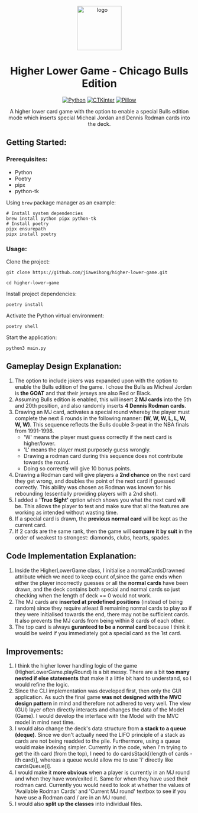 <p align="center"><img alt="logo" src="https://encrypted-tbn0.gstatic.com/images?q=tbn:ANd9GcS671ygHQI-Podn72Qg7pLtY5BHTUzN28tdDA&s" width="120px" /></p>
<h1 align="center">Higher Lower Game - Chicago Bulls Edition</h1>

<p align="center">
  <a href="#"><img alt="Python" src="https://img.shields.io/badge/python-3670A0?style=for-the-badge&logo=python&logoColor=ffdd54"></a>
  <a href="#"><img alt="CTKinter" src="https://img.shields.io/badge/CTKinter-029cff?style=for-the-badge&logoColor=38B2AC"></a>
  <a href="#"><img alt="Pillow" src="https://img.shields.io/badge/Pillow-343c3c?style=for-the-badge&logoColor=343C3"></a>
</p>

<p align="center">A higher lower card game with the option to enable a special Bulls edition mode which inserts special Micheal Jordan and Dennis Rodman cards into the deck.</p>

## Getting Started:

### Prerequisites:

- Python
- Poetry
- pipx
- python-tk

Using `brew` package manager as an example:

```shell
# Install system dependencies
brew install python pipx python-tk
# Install poetry
pipx ensurepath
pipx install poetry
```

### Usage:

Clone the project:

```shell
git clone https://github.com/jiaweihong/higher-lower-game.git

cd higher-lower-game
```

Install project dependencies:

```shell
poetry install
```

Activate the Python virtual environment:

```shell
poetry shell
```

Start the application:

```shell
python3 main.py
```

## Gameplay Design Explanation:

1. The option to include jokers was expanded upon with the option to enable the Bulls edition of the game. I chose the Bulls as Micheal Jordan is **the GOAT** and that their jerseys are also Red or Black.
2. Assuming Bulls edition is enabled, this will insert **2 MJ cards** into the 5th and 20th position, and also randomly inserts **4 Dennis Rodman cards**.
3. Drawing an MJ card, activates a special round whereby the player must complete the next 8 rounds in the following manner: **(W, W, W, L, L, W, W, W)**. This sequence reflects the Bulls double 3-peat in the NBA finals from 1991-1998.
   - 'W' means the player must guess correctly if the next card is higher/lower.
   - 'L' means the player must purposely guess wrongly.
   - Drawing a rodman card during this sequence does not contribute towards the round.
   - Doing so correctly will give 10 bonus points.
4. Drawing a Rodman card will give players a **2nd chance** on the next card they get wrong, and doubles the point of the next card if guessed correctly. This ability was chosen as Rodman was known for his rebounding (essentially providing players with a 2nd shot).
5. I added a **'True Sight'** option which shows you what the next card will be. This allows the player to test and make sure that all the features are working as intended without wasting time.
6. If a special card is drawn, the **previous normal card** will be kept as the current card.
7. If 2 cards are the same rank, then the game will **compare it by suit** in the order of weakest to strongest: diamonds, clubs, hearts, spades.

## Code Implementation Explanation:

1. Inside the HigherLowerGame class, I initialise a normalCardsDrawned attribute which we need to keep count of,since the game ends when either the player incorrectly guesses or all the **normal cards** have been drawn, and the deck contains both special and normal cards so just checking when the length of deck == 0 would not work.
2. The MJ cards are **inserted at predefined positions** (instead of being random) since they require atleast 8 remaining normal cards to play so if they were initialised towards the end, there may not be sufficient cards. It also prevents the MJ cards from being within 8 cards of each other.
3. The top card is always **guranteed to be a normal card** because I think it would be weird if you immediately got a special card as the 1st card.

## Improvements:

1. I think the higher lower handling logic of the game (HigherLowerGame.playRound) is a bit messy. There are a bit **too many nested if else statements** that make it a little bit hard to understand, so I would refine the logic.
2. Since the CLI implementation was developed first, then only the GUI application. As such the final game **was not designed with the MVC design pattern** in mind and therefore not adhered to very well. The view (GUI) layer often directly interacts and changes the data of the Model (Game). I would develop the interface with the Model with the MVC model in mind next time.
3. I would also change the deck's data structure from **a stack to a queue (deque)**. Since we don't actually need the LIFO principle of a stack as cards are not being readded to the pile. Furthermore, using a queue would make indexing simpler. Currently in the code, when I'm trying to get the ith card (from the top), I need to do cardsStack[(length of cards - ith card)], whereas a queue would allow me to use 'i' directly like cardsQueue[i].
4. I would make it **more obvious** when a player is currently in an MJ round and when they have won/exited it. Same for when they have used their rodman card. Currently you would need to look at whether the values of 'Available Rodman Cards' and 'Current MJ round' textbox to see if you have use a Rodman card / are in an MJ round.
5. I would also **split up the classes** into individual files.
